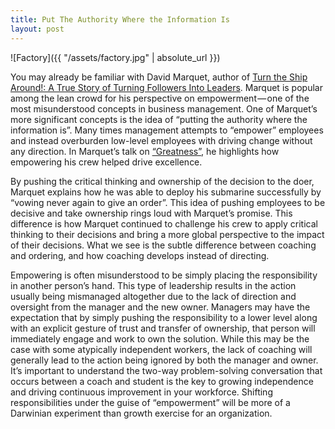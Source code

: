 ```yaml
---
title: Put The Authority Where the Information Is
layout: post
---
```


![Factory]({{ "/assets/factory.jpg" | absolute_url }})

You may already be familiar with David Marquet, author of [Turn the Ship Around!: A True Story of Turning Followers Into Leaders](http://www.amazon.com/Turn-Ship-Around-Turning-Followers/dp/1591846404). Marquet is popular among the lean crowd for his perspective on empowerment — one of the most misunderstood concepts in business management. One of Marquet’s more significant concepts is the idea of “putting the authority where the information is”. Many times management attempts to “empower” employees and instead overburden low-level employees with driving change without any direction. In Marquet’s talk on [“Greatness”](https://www.youtube.com/watch?v=OqmdLcyES_Q), he highlights how empowering his crew helped drive excellence.

By pushing the critical thinking and ownership of the decision to the doer, Marquet explains how he was able to deploy his submarine successfully by “vowing never again to give an order”. This idea of pushing employees to be decisive and take ownership rings loud with Marquet’s promise. This difference is how Marquet continued to challenge his crew to apply critical thinking to their decisions and bring a more global perspective to the impact of their decisions. What we see is the subtle difference between coaching and ordering, and how coaching develops instead of directing.

Empowering is often misunderstood to be simply placing the responsibility in another person’s hand. This type of leadership results in the action usually being mismanaged altogether due to the lack of direction and oversight from the manager and the new owner. Managers may have the expectation that by simply pushing the responsibility to a lower level along with an explicit gesture of trust and transfer of ownership, that person will immediately engage and work to own the solution. While this may be the case with some atypically independent workers, the lack of coaching will generally lead to the action being ignored by both the manager and owner. It’s important to understand the two-way problem-solving conversation that occurs between a coach and student is the key to growing independence and driving continuous improvement in your workforce. Shifting responsibilities under the guise of “empowerment” will be more of a Darwinian experiment than growth exercise for an organization.